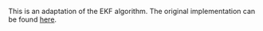 This is an adaptation of the EKF algorithm. The original implementation can be found [here](https://github.com/jasleon/Vehicle-State-Estimation).